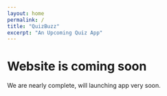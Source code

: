```yaml
---
layout: home
permalink: /
title: "QuizBuzz"
excerpt: "An Upcoming Quiz App"
---
```

# Website is coming soon
We are nearly complete, will launching app very soon. 

